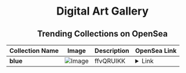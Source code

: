 <div align="center">

# Digital Art Gallery

## Trending Collections on OpenSea

| Collection Name                       | Image                                                                                     | Description                       | OpenSea Link                                                                                          |
|---------------------------------------|-------------------------------------------------------------------------------------------|-----------------------------------|--------------------------------------------------------------------------------------------------------|
| **blue** | ![Image](https://i.seadn.io/s/raw/files/1d310f410c9f3e275ff9e5c4779a9a2e.jpg?w=500&auto=format?w=200&auto=format) | ffvQRUIKK | <details><summary>Link</summary>[blue](https://opensea.io/collection/blue-352)</details> |

</div>